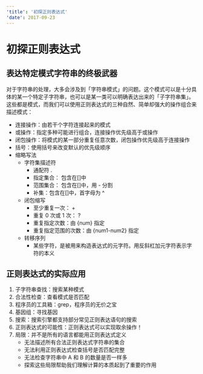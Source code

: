 ```yaml
---
'title': '初探正则表达式'
'date': 2017-09-23
---
```

# 初探正则表达式

## 表达特定模式字符串的终极武器

对于字符串的处理，大多会涉及到「字符串模式」的问题。这个模式可以是十分具体的某一个特定子字符串，也可以是某一类可以明确表达出来的「子字符串集」。这些都是模式，而我们可以使用正则表达式的三种自然、简单却强大的操作组合来描述模式：

- 连接操作：由若干个字符连接起来的模式
- 或操作：指定多种可能进行组合，连接操作优先级高于或操作
- 闭包操作：将模式的某一部分重复任意次数，闭包操作优先级高于连接操作
- 括号：使用括号来改变默认的优先级顺序
- 缩略写法
	- 字符集描述符
		- 通配符 .
		- 指定集合： 包含在[]中
		- 范围集合： 包含在[]中，用 - 分割
		- 补集：包含在[]中，首字母为 ^
	- 闭包缩写
		- 至少重复一次： +
		- 重复 0 次或 1 次： ?
		- 重复指定次数：由 {num} 指定
		- 重复指定范围的次数：由 {num1-num2} 指定
	- 转移序列
		- 某些字符，是被用来构造表达式的元字符。用反斜杠加元字符表示字符的本义

## 正则表达式的实际应用

1. 子字符串查找：搜索某种模式
2. 合法性检查：查看模式是否匹配
3. 程序员的工具箱：grep，程序员的无价之宝
4. 基因组：寻找基因
5. 搜索：搜索引擎都支持部分常见正则表达语句的搜索
6. 正则表达式的可能性：正则表达式可以实现取余操作！
7. 局限：并不是所有的语言都能用正则表达式定义
	- 无法描述所有合法正则表达式字符串的集合
	- 无法利用正则表达式检查括号是否匹配完整
	- 无法检查字符串中 A 和 B 的数量是否一样多
	- 探索这些局限帮助我们理解计算的本质起到了重要的作用